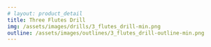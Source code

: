 ```yaml
---
# layout: product_detail
title: Three Flutes Drill
img: /assets/images/drills/3_flutes_drill-min.png
outline: /assets/images/outlines/3_flutes_drill-outline-min.png
---
```

